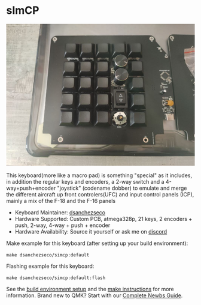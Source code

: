# sImCP

![simcp](https://raw.githubusercontent.com/dsanchezseco/sImCP/master/images/sImCP.jpeg)

This keyboard(more like a macro pad) is something "special" as it includes, in addition the regular keys and encoders, a 2-way switch and a 4-way+push+encoder "joystick" (codename dobber) to emulate and merge the different aircraft up front controlers(UFC) and input control panels (ICP), mainly a mix of the F-18 and the F-16 panels

* Keyboard Maintainer: [dsanchezseco](https://github.com/dsanchezseco)
* Hardware Supported: Custom PCB, atmega328p, 21 keys, 2 encoders + push, 2-way, 4-way + push + encoder
* Hardware Availability: Source it yourself or ask me on [discord](https://discord.gg/JyaYkM2Hye)

Make example for this keyboard (after setting up your build environment):

    make dsanchezseco/simcp:default

Flashing example for this keyboard:

    make dsanchezseco/simcp:default:flash

See the [build environment setup](https://docs.qmk.fm/#/getting_started_build_tools) and the [make instructions](https://docs.qmk.fm/#/getting_started_make_guide) for more information. Brand new to QMK? Start with our [Complete Newbs Guide](https://docs.qmk.fm/#/newbs).
